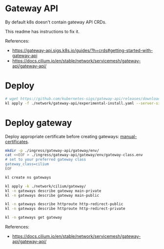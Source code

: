 
# Gateway API

By default k8s doesn't contain gateway API CRDs.

This readme has instructions to fix it.

References:
- https://gateway-api.sigs.k8s.io/guides/?h=crds#getting-started-with-gateway-api
- https://docs.cilium.io/en/stable/network/servicemesh/gateway-api/gateway-api/

# Deploy

```bash
# wget https://github.com/kubernetes-sigs/gateway-api/releases/download/v1.0.0/experimental-install.yaml
kl apply -f ./network/gateway-api/experimental-install.yaml --server-side
```

# Deploy gateway

Deploy appropriate certificate before creating gateways: [manual-certificates](../manual-certificates/readme.md).

```bash
mkdir -p ./ingress/gateway-api/gateway/env/
cat <<EOF > ./ingress/gateway-api/gateway/env/gateway-class.env
# set to your preferred gateway class
gateway_class=cilium
EOF

kl create ns gateways

kl apply -k ./network/cilium/gateway/
kl -n gateways describe gateway main-private
kl -n gateways describe gateway main-public

kl -n gateways describe httproute http-redirect-public
kl -n gateways describe httproute http-redirect-private

kl -n gateways get gateway
```

References:
- https://docs.cilium.io/en/stable/network/servicemesh/gateway-api/gateway-api/
